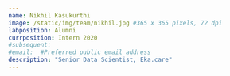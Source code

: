```yaml
---
name: Nikhil Kasukurthi
image: /static/img/team/nikhil.jpg #365 x 365 pixels, 72 dpi
labposition: Alumni 
currposition: Intern 2020
#subsequent: 
#email:  #Preferred public email address
description: "Senior Data Scientist, Eka.care"
---
```


